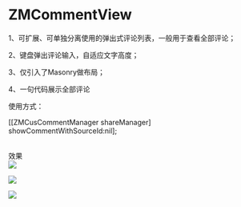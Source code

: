 # ZMCommentView
1、可扩展、可单独分离使用的弹出式评论列表，一般用于查看全部评论；

2、键盘弹出评论输入，自适应文字高度；

3、仅引入了Masonry做布局；

4、一句代码展示全部评论

使用方式：

 [[ZMCusCommentManager shareManager] showCommentWithSourceId:nil];



<br>效果<br>
![](https://github.com/luckyxiangfeng/ZMCommentView/blob/master/ZMCommentView/ZMCommentView/Photo/photo_1.png)

![](https://github.com/luckyxiangfeng/ZMCommentView/blob/master/ZMCommentView/ZMCommentView/Photo/photo_2.png)

![](https://github.com/luckyxiangfeng/ZMCommentView/blob/master/ZMCommentView/ZMCommentView/Photo/photo_3.png)

